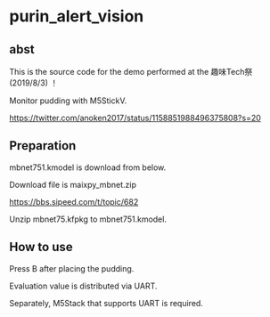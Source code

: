 # purin_alert_vision

## abst
This is the source code for the demo performed at the 趣味Tech祭 (2019/8/3) ！

Monitor pudding with M5StickV.


https://twitter.com/anoken2017/status/1158851988496375808?s=20

## Preparation
mbnet751.kmodel is download from below. 

Download file is maixpy_mbnet.zip

https://bbs.sipeed.com/t/topic/682

Unzip mbnet75.kfpkg to mbnet751.kmodel.


## How to use

Press B after placing the pudding.

Evaluation value is distributed via UART.

Separately, M5Stack that supports UART is required.
